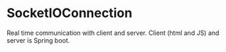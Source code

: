 # SocketIOConnection
Real time communication with client and server. Client  (html and JS) and server is Spring boot.
